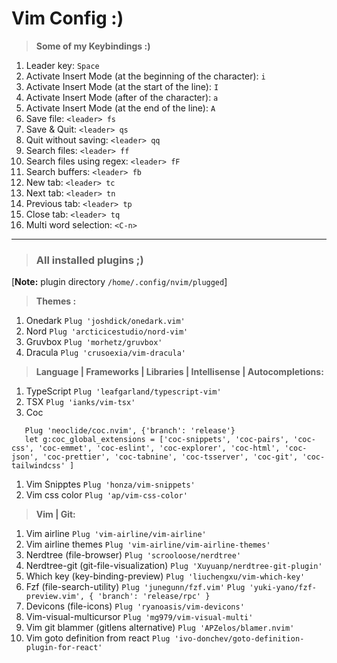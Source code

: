# Vim Config :)

> **Some of my Keybindings :)**

1. Leader key: `Space`
1. Activate Insert Mode (at the beginning of the character): `i`
1. Activate Insert Mode (at the start of the line): `I`
1. Activate Insert Mode (after of the character): `a`
1. Activate Insert Mode (at the end of the line): `A`
1. Save file: `<leader> fs`
1. Save & Quit: `<leader> qs`
1. Quit without saving: `<leader> qq`
1. Search files: `<leader> ff`
1. Search files using regex: `<leader> fF`
1. Search buffers: `<leader> fb`
1. New tab: `<leader> tc`
1. Next tab: `<leader> tn`
1. Previous tab: `<leader> tp`
1. Close tab: `<leader> tq`
1. Multi word selection: `<C-n>`

<hr/>

> ### All installed plugins ;)

[**Note:** plugin directory `/home/.config/nvim/plugged`]

> **Themes :**

1. Onedark `Plug 'joshdick/onedark.vim'`
1. Nord `Plug 'arcticicestudio/nord-vim'`
1. Gruvbox `Plug 'morhetz/gruvbox'`
1. Dracula `Plug 'crusoexia/vim-dracula'`

> **Language | Frameworks | Libraries | Intellisense | Autocompletions:**

1. TypeScript `Plug 'leafgarland/typescript-vim'`
1. TSX `Plug 'ianks/vim-tsx'`
1. Coc

```vim
   Plug 'neoclide/coc.nvim', {'branch': 'release'}
   let g:coc_global_extensions = ['coc-snippets', 'coc-pairs', 'coc-css', 'coc-emmet', 'coc-eslint', 'coc-explorer', 'coc-html', 'coc-json', 'coc-prettier', 'coc-tabnine', 'coc-tsserver', 'coc-git', 'coc-tailwindcss' ]
```

1. Vim Snipptes `Plug 'honza/vim-snippets'`
1. Vim css color `Plug 'ap/vim-css-color'`

> **Vim | Git:**

1. Vim airline `Plug 'vim-airline/vim-airline'`
1. Vim airline themes `Plug 'vim-airline/vim-airline-themes'`
1. Nerdtree (file-browser) `Plug 'scrooloose/nerdtree'`
1. Nerdtree-git (git-file-visualization) `Plug 'Xuyuanp/nerdtree-git-plugin'`
1. Which key (key-binding-preview) `Plug 'liuchengxu/vim-which-key'`
1. Fzf (file-search-utility)
   `Plug 'junegunn/fzf.vim'`
   `Plug 'yuki-yano/fzf-preview.vim', { 'branch': 'release/rpc' }`
1. Devicons (file-icons) `Plug 'ryanoasis/vim-devicons'`
1. Vim-visual-multicursor `Plug 'mg979/vim-visual-multi'`
1. Vim git blammer (gitlens alternative) `Plug 'APZelos/blamer.nvim'`
1. Vim goto definition from react `Plug 'ivo-donchev/goto-definition-plugin-for-react'`
